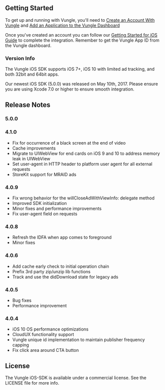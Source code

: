 ## Getting Started
To get up and running with Vungle, you'll need to [Create an Account With Vungle](https://v.vungle.com/dashboard) and [Add an Application to the Vungle Dashboard](https://support.vungle.com/hc/en-us/articles/210468678)

Once you've created an account you can follow our [Getting Started for iOS Guide](https://support.vungle.com/hc/en-us/articles/204430550-Getting-Started-with-Vungle-iOS-SDK) to complete the integration. Remember to get the Vungle App ID from the Vungle dashboard.


### Version Info
The Vungle iOS SDK supports iOS 7+, iOS 10 with limited ad tracking, and both 32bit and 64bit apps.  

Our newest iOS SDK (5.0.0) was released on May 10th, 2017. Please ensure you are using Xcode 7.0 or higher to ensure smooth integration.

## Release Notes
### 5.0.0

### 4.1.0
* Fix for occurrence of a black screen at the end of video
* Cache improvements
* Migrate to UIWebView for end cards on iOS 9 and 10 to address memory leak in UIWebView
* Set user-agent in HTTP header to platform user agent for all external requests
* StoreKit support for MRAID ads

### 4.0.9
* Fix wrong behavior for the willCloseAdWithViewInfo: delegate method
* Improved SDK initialization
* Minor fixes and performance improvements
* Fix user-agent field on requests

### 4.0.8
* Refresh the IDFA when app comes to foreground
* Minor fixes

### 4.0.6
* Add cache early check to initial operation chain 
* Prefix 3rd party zip/unzip lib functions 
* Track and use the didDownload state for legacy ads

### 4.0.5
* Bug fixes
* Performance improvement

### 4.0.4
* iOS 10 OS performance optimizations
* CloudUX functionality support
* Vungle unique id implementation to maintain publisher frequency capping
* Fix click area around CTA button


## License
The Vungle iOS-SDK is available under a commercial license. See the LICENSE file for more info.
